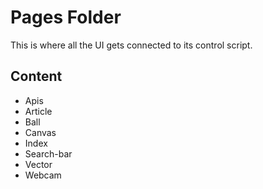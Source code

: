 # Pages Folder
This is where all the UI gets connected to its control script.
## Content
- Apis
- Article
- Ball
- Canvas
- Index
- Search-bar
- Vector
- Webcam
